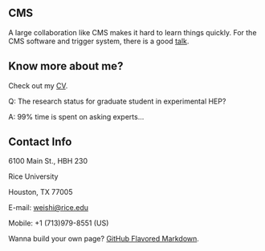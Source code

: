 ## CMS
A large collaboration like CMS makes it hard to learn things quickly. For the CMS software and trigger system, there is a good [talk](https://indico.cern.ch/event/803880/contributions/3343511/attachments/1823045/2982756/cmsHLTRecoV6.pdf).

## Know more about me?
Check out my [CV](https://github.com/weishi10141993/weishi10141993.github.io/blob/master/cv.pdf).

Q: The research status for graduate student in experimental HEP? 

A: 99% time is spent on asking experts...

## Contact Info
6100 Main St., HBH 230

Rice University

Houston, TX 77005

E-mail: weishi@rice.edu

Mobile: +1 (713)979-8551 (US)

Wanna build your own page? [GitHub Flavored Markdown](https://guides.github.com/features/mastering-markdown/).
